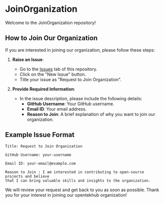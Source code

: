 # JoinOrganization

Welcome to the JoinOrganization repository!

## How to Join Our Organization

If you are interested in joining our organization, please follow these steps:

1. **Raise an Issue**:
   - Go to the [Issues](../../issues) tab of this repository.
   - Click on the "New Issue" button.
   - Title your issue as "Request to Join Organization".

2. **Provide Required Information**:
   - In the issue description, please include the following details:
     - **GitHub Username**: Your GitHub username.
     - **Email ID**: Your email address.
     - **Reason to Join**: A brief explanation of why you want to join our organization.

## Example Issue Format
```code
Title: Request to Join Organization

GitHub Username: your-username

Email ID: your-email@example.com

Reason to Join : I am interested in contributing to open-source projects and believe
that I can bring valuable skills and insights to the organization.
```
We will review your request and get back to you as soon as possible. Thank you for your interest in joining our opentekhub organization!
